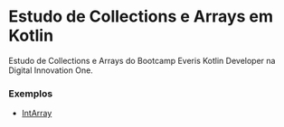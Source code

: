 # Estudo de Collections e Arrays em Kotlin
Estudo de Collections e Arrays do Bootcamp Everis Kotlin Developer na Digital Innovation One.


### Exemplos
* [IntArray](src/main/kotlin/one/digitalinnovation/collections/TesteIntArray.kt)
